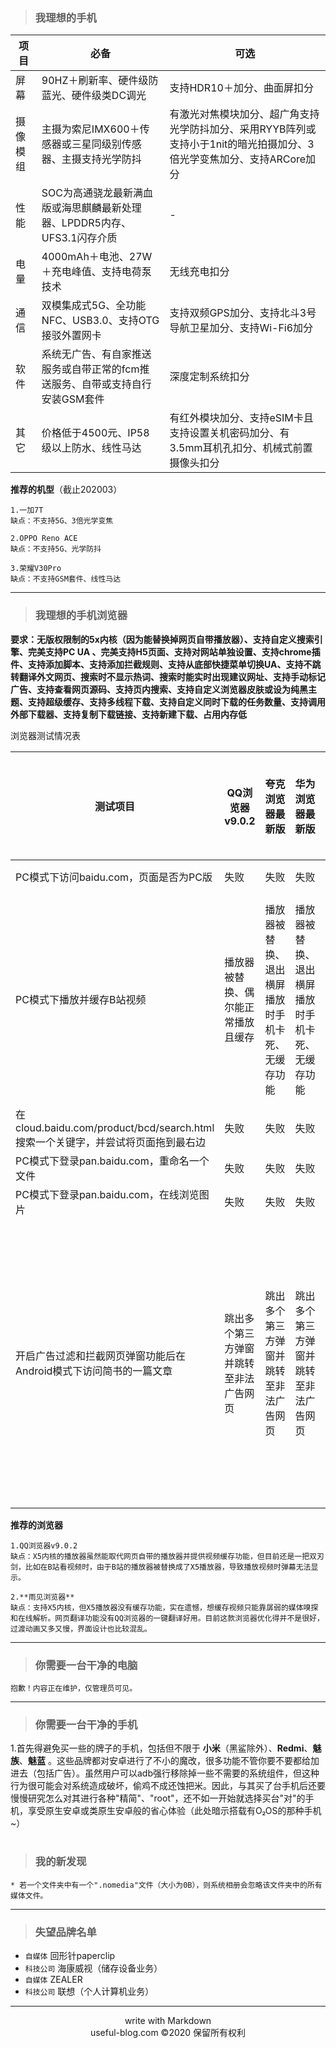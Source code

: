 
>### 我理想的手机

|项目|必备|可选|
|---|---|---|
|屏幕|90HZ＋刷新率、硬件级防蓝光、硬件级类DC调光|支持HDR10＋加分、曲面屏扣分|
|摄像模组|主摄为索尼IMX600＋传感器或三星同级别传感器、主摄支持光学防抖|有激光对焦模块加分、超广角支持光学防抖加分、采用RYYB阵列或支持小于1nit的暗光拍摄加分、3倍光学变焦加分、支持ARCore加分|
|性能|SOC为高通骁龙最新满血版或海思麒麟最新处理器、LPDDR5内存、UFS3.1闪存介质|-|
|电量|4000mAh＋电池、27W＋充电峰值、支持电荷泵技术|无线充电扣分|
|通信|双模集成式5G、全功能NFC、USB3.0、支持OTG接驳外置网卡|支持双频GPS加分、支持北斗3号导航卫星加分、支持Wi-Fi6加分|
|软件|系统无广告、有自家推送服务或自带正常的fcm推送服务、自带或支持自行安装GSM套件|深度定制系统扣分
|其它|价格低于4500元、IP58级以上防水、线性马达|有红外模块加分、支持eSIM卡且支持设置关机密码加分、有3.5mm耳机孔扣分、机械式前置摄像头扣分|



**推荐的机型**（截止202003）
```
1.一加7T
缺点：不支持5G、3倍光学变焦

2.OPPO Reno ACE
缺点：不支持5G、光学防抖

3.荣耀V30Pro
缺点：不支持GSM套件、线性马达

```

***

>### 我理想的手机浏览器

**要求：无版权限制的5x内核（因为能替换掉网页自带播放器）、支持自定义搜索引擎、完美支持PC UA 、完美支持H5页面、支持对网站单独设置、支持chrome插件、支持添加脚本、支持添加拦截规则、支持从底部快捷菜单切换UA、支持不跳转翻译外文网页、搜索时不显示热词、搜索时能实时出现建议网址、支持手动标记广告、支持查看网页源码、支持页内搜索、支持自定义浏览器皮肤或设为纯黑主题、支持超级缓存、支持多线程下载、支持自定义同时下载的任务数量、支持调用外部下载器、支持复制下载链接、支持新建下载、占用内存低**


浏览器测试情况表

|测试项目|QQ浏览器v9.0.2|夸克浏览器最新版|华为浏览器最新版|雨见浏览器|IDM＋内置浏览器|UC浏览器国际版
|---|---|---|---|---|---|---|
|PC模式下访问baidu.com，页面是否为PC版|失败|失败|失败|失败|失败|失败|
|PC模式下播放并缓存B站视频|播放器被替换、偶尔能正常播放且缓存|播放器被替换、退出横屏播放时手机卡死、无缓存功能|播放器被替换、退出横屏播放时手机卡死、无缓存功能|切换至X5内核后播放器被替换、播放正常、无缓存功能|可以嗅探视频、在线播放一段时间后浏览器卡死|无法播放及缓存|
|在cloud.baidu.com/product/bcd/search.html搜索一个关键字，并尝试将页面拖到最右边|失败|失败|失败|失败|成功|失败|
|PC模式下登录pan.baidu.com，重命名一个文件|失败|失败|失败|失败|成功|失败|
|PC模式下登录pan.baidu.com，在线浏览图片|失败|失败|失败|失败|成功|失败|
|开启广告过滤和拦截网页弹窗功能后在Android模式下访问简书的一篇文章|跳出多个第三方弹窗并跳转至非法广告网页|跳出多个第三方弹窗并跳转至非法广告网页|跳出多个第三方弹窗并跳转至非法广告网页|跳出多个第三方弹窗并跳转至非法广告网页|跳出多个第三方弹窗并跳转至非法广告网页|跳出多个第三方弹窗并跳转至非法广告网页|


**推荐的浏览器**
```
1.QQ浏览器v9.0.2
缺点：X5内核的播放器虽然能取代网页自带的播放器并提供视频缓存功能，但目前还是一把双刃剑，比如在B站看视频时，由于B站的播放器被替换成了X5播放器，导致播放视频时弹幕无法显示。

2.**雨见浏览器**
缺点：支持X5内核，但X5播放器没有缓存功能，实在遗憾，想缓存视频只能靠孱弱的媒体嗅探和在线解析。网页翻译功能没有QQ浏览器的一键翻译好用。目前这款浏览器优化得并不是很好，过渡动画又多又慢，界面设计也比较混乱。
```

***

>### 你需要一台干净的电脑

```
抱歉！内容正在维护，仅管理员可见。
```

***

>### 你需要一台干净的手机

1.首先得避免买一些的牌子的手机，包括但不限于 **小米**（黑鲨除外）、**Redmi**、**魅族**、**魅蓝** 。这些品牌都对安卓进行了不小的魔改，很多功能不管你要不要都给加进去（包括广告）。虽然用户可以adb强行移除掉一些不需要的系统组件，但这种行为很可能会对系统造成破坏，偷鸡不成还蚀把米。因此，与其买了台手机后还要慢慢研究怎么对其进行各种"精简"、"root"，还不如一开始就选择买台"对"的手机，享受原生安卓或类原生安卓般的省心体验（此处暗示搭载有O₂OS的那种手机~）

# 

>### 我的新发现

```
* 若一个文件夹中有一个".nomedia"文件（大小为0B），则系统相册会忽略该文件夹中的所有媒体文件。
```

***

>### 失望品牌名单

* `自媒体`   回形针paperclip
* `科技公司` 海康威视（储存设备业务）
* `自媒体`   ZEALER
* `科技公司` 联想（个人计算机业务）

***

 <center>write with Markdown </center>
 <center>useful-blog.com ©2020 保留所有权利 </center>



